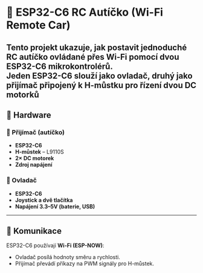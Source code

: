 # 🚗 ESP32-C6 RC Autíčko (Wi-Fi Remote Car)

Tento projekt ukazuje, jak postavit jednoduché **RC autíčko ovládané přes Wi-Fi** pomocí **dvou ESP32-C6** mikrokontrolérů.  
Jeden ESP32-C6 slouží jako **ovladač**, druhý jako **přijímač** připojený k **H-můstku** pro řízení dvou DC motorků
---

## 🧩 Hardware

### 🔹 Přijímač (autíčko)
- **ESP32-C6**
- **H-můstek** – L9110S
- **2× DC motorek** 
- **Zdroj napájení** 


### 🔹 Ovladač
- **ESP32-C6**
- **Joystick a dvě tlačítka** 
- **Napájení 3.3–5V (baterie, USB)**

---

## 📡 Komunikace

ESP32-C6 používají **Wi-Fi (ESP-NOW)**:
- Ovladač posílá hodnoty směru a rychlosti.
- Přijímač převádí příkazy na PWM signály pro H-můstek.
